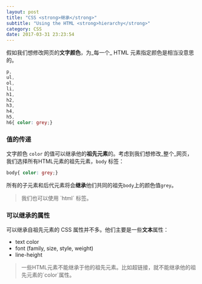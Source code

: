 ```yaml
---
layout: post
title: "CSS <strong>继承</strong>"
subtitle: "Using the HTML <strong>hierarchy</strong>"
category: CSS
date: 2017-03-31 23:23:54
---
```


假如我们想修改网页的**文字颜色**，为_每一个_ HTML 元素指定颜色是相当没意思的。

```css
p,
ul,
ol,
li,
h1,
h2,
h3,
h4,
h5,
h6{ color: grey;}
```

### 值的传递

文字颜色 `color` 的值可以继承他的**祖先元素**的。考虑到我们想修改_整个_网页，我们选择所有HTML元素的祖先元素，`body` 标签：

```css
body{ color: grey;}
```

所有的子元素和后代元素将会**继承**他们共同的祖先`body`上的颜色值`grey`。

<blockquote>
我们也可以使用 `html` 标签。
</blockquote>

### 可以继承的属性

可以继承自祖先元素的 CSS 属性并不多。他们主要是一些**文本**属性：

* text color
* font (family, size, style, weight)
* line-height

<blockquote>
一些HTML元素不能继承于他的祖先元素。比如超链接，就不能继承他的祖先元素的`color`属性。
</blockquote>
